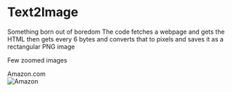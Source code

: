 # Text2Image
Something born out of boredom
The code fetches a webpage and gets the HTML then gets every 6 bytes and converts that to pixels and saves it as a rectangular PNG image

Few zoomed images  


Amazon.com  
![Amazon](https://i.imgur.com/i8h7nC0.png)
